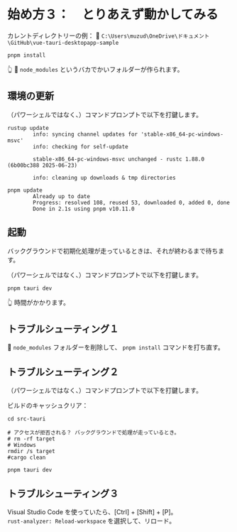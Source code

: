 # 始め方３：　とりあえず動かしてみる

カレントディレクトリーの例： 📁 `C:\Users\muzud\OneDrive\ドキュメント\GitHub\vue-tauri-desktopapp-sample`  

```shell
pnpm install
```

👆 📁 `node_modules` というバカでかいフォルダーが作られます。  

## 環境の更新

（パワーシェルではなく、）コマンドプロンプトで以下を打鍵します。  

```shell
rustup update
        info: syncing channel updates for 'stable-x86_64-pc-windows-msvc'
        info: checking for self-update

        stable-x86_64-pc-windows-msvc unchanged - rustc 1.88.0 (6b00bc388 2025-06-23)

        info: cleaning up downloads & tmp directories
```

```shell
pnpm update
        Already up to date
        Progress: resolved 108, reused 53, downloaded 0, added 0, done
        Done in 2.1s using pnpm v10.11.0
```

## 起動

バックグラウンドで初期化処理が走っているときは、それが終わるまで待ちます。  

（パワーシェルではなく、）コマンドプロンプトで以下を打鍵します。  

```shell
pnpm tauri dev
```

👆 時間がかかります。  

## トラブルシューティング１

📁 `node_modules` フォルダーを削除して、 `pnpm install` コマンドを打ち直す。  

## トラブルシューティング２

（パワーシェルではなく、）コマンドプロンプトで以下を打鍵します。  

ビルドのキャッシュクリア：  

```shell
cd src-tauri

# アクセスが拒否される？ バックグラウンドで処理が走っているとき。
# rm -rf target
# Windows
rmdir /s target
#cargo clean

pnpm tauri dev
```

## トラブルシューティング３

Visual Studio Code を使っていたら、[Ctrl] + [Shift] + [P]。  
`rust-analyzer: Reload-workspace` を選択して、リロード。  
